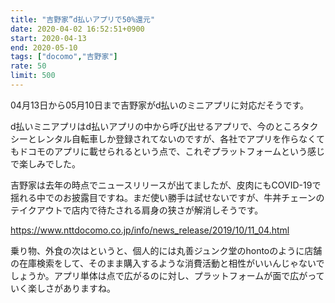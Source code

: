 ```yaml
---
title: "吉野家”d払いアプリで50%還元"
date: 2020-04-02 16:52:51+0900
start: 2020-04-13
end: 2020-05-10
tags: ["docomo","吉野家"]
rate: 50
limit: 500
---
```

04月13日から05月10日まで吉野家がd払いのミニアプリに対応だそうです。

d払いミニアプリはd払いアプリの中から呼び出せるアプリで、今のところタクシーとレンタル自転車しか登録されてないのですが、各社でアプリを作らなくてもドコモのアプリに載せられるという点で、これぞプラットフォームという感じで楽しみでした。

吉野家は去年の時点でニュースリリースが出てましたが、皮肉にもCOVID-19で揺れる中でのお披露目ですね。まだ使い勝手は試せないですが、牛丼チェーンのテイクアウトで店内で待たされる肩身の狭さが解消しそうです。

https://www.nttdocomo.co.jp/info/news_release/2019/10/11_04.html

乗り物、外食の次はというと、個人的には丸善ジュンク堂のhontoのように店舗の在庫検索をして、そのまま購入するような消費活動と相性がいいんじゃないでしょうか。アプリ単体は点で広がるのに対し、プラットフォームが面で広がっていく楽しさがありますね。
